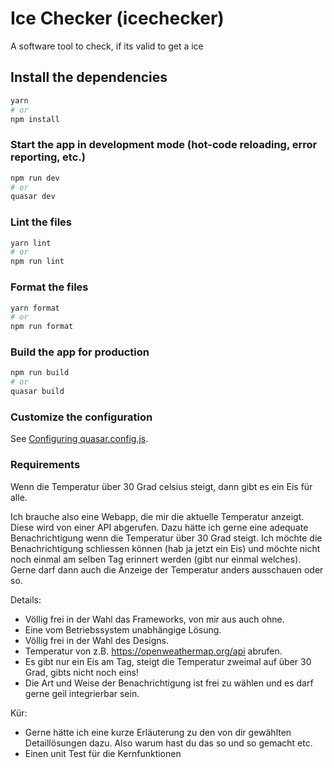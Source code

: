 # Ice Checker (icechecker)

A software tool to check, if its valid to get a ice

## Install the dependencies

```bash
yarn
# or
npm install
```

### Start the app in development mode (hot-code reloading, error reporting, etc.)

```bash
npm run dev
# or
quasar dev
```

### Lint the files

```bash
yarn lint
# or
npm run lint
```

### Format the files

```bash
yarn format
# or
npm run format
```

### Build the app for production

```bash
npm run build
# or
quasar build
```

### Customize the configuration

See [Configuring quasar.config.js](https://v2.quasar.dev/quasar-cli-vite/quasar-config-js).

### Requirements

Wenn die Temperatur über 30 Grad celsius steigt, dann gibt es ein Eis für alle.

Ich brauche also eine Webapp, die mir die aktuelle Temperatur anzeigt. Diese wird von einer API abgerufen. Dazu hätte ich gerne eine adequate Benachrichtigung wenn die Temperatur über 30 Grad steigt. Ich möchte die Benachrichtigung schliessen können (hab ja jetzt ein Eis) und möchte nicht noch einmal am selben Tag erinnert werden (gibt nur einmal welches). Gerne darf dann auch die Anzeige der Temperatur anders ausschauen oder so.

Details:

- Völlig frei in der Wahl das Frameworks, von mir aus auch ohne.
- Eine vom Betriebssystem unabhängige Lösung.
- Völlig frei in der Wahl des Designs.
- Temperatur von z.B. <https://openweathermap.org/api> abrufen.
- Es gibt nur ein Eis am Tag, steigt die Temperatur zweimal auf über 30 Grad, gibts nicht noch eins!
- Die Art und Weise der Benachrichtigung ist frei zu wählen und es darf gerne geil integrierbar sein.

Kür:

- Gerne hätte ich eine kurze Erläuterung zu den von dir gewählten Detaillösungen dazu. Also warum hast du das so und so gemacht etc.
- Einen unit Test für die Kernfunktionen
